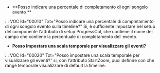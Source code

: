 - **Posso indicare una percentale di completamento di ogni songolo evento **

 :  : VOC Id="00010" Txt="Posso indicare una percentale di completamento di ogni songolo evento sulla timeline?"
Si, è sufficiente impostare nel setup del componente l'attributo di setup ProgressCol, che contiene il nome del campo che contiene la percentuale di completamento dell evento.

- **Posso impostare una scala temporale per visualizzare gli eventi?**

 :  : VOC Id="00020" Txt="Posso impostare una scala temporale per visualizzare gli eventi?"
si, con l'attributo StartZoom, puoi definire con che range temporale visualizzare di default la timeline.


